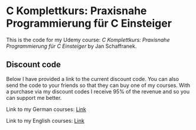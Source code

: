 # C Komplettkurs: Praxisnahe Programmierung für C Einsteiger

This is the code for my Udemy course:
*C Komplettkurs: Praxisnahe Programmierung für C Einsteiger* by Jan Schaffranek.

## Discount code

Below I have provided a link to the current discount code. You can also send the code to your friends so that they can buy one of my courses. With a purchase via my discount codes I receive 95% of the revenue and so you can support me better.

Link to my German courses: [Link](https://github.com/franneck94/YoutubeVideos/blob/main/README.md)

Link to my English courses: [Link](https://github.com/franneck94/YoutubeVideos/blob/main/EnglishCourses.md)

